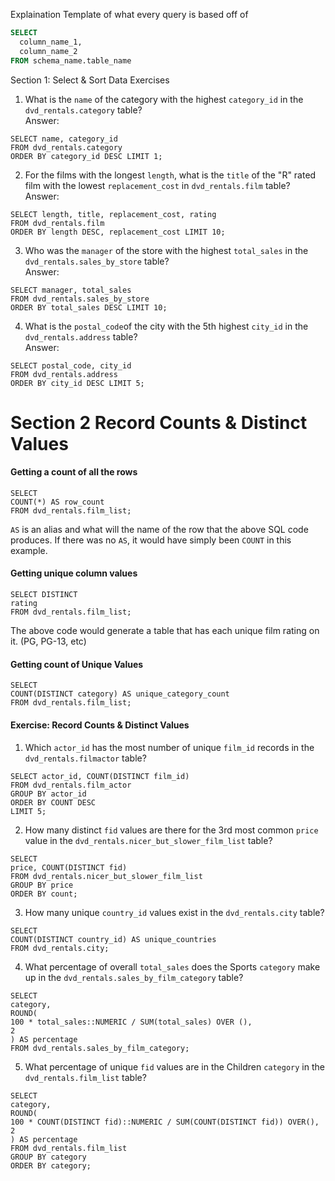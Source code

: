 Explaination Template of what every query is based off of

```sql
SELECT
  column_name_1,
  column_name_2
FROM schema_name.table_name
```

Section 1: Select & Sort Data
Exercises
1. What is the `name` of the category with the highest `category_id` in the `dvd_rentals.category` table? \
Answer:
```
SELECT name, category_id
FROM dvd_rentals.category
ORDER BY category_id DESC LIMIT 1;
```

2. For the films with the longest `length`, what is the `title` of the "R" rated film with the lowest `replacement_cost` in `dvd_rentals.film` table? \
Answer:
```
SELECT length, title, replacement_cost, rating
FROM dvd_rentals.film
ORDER BY length DESC, replacement_cost LIMIT 10;
```


3. Who was the `manager` of the store with the highest `total_sales` in the `dvd_rentals.sales_by_store` table? \
Answer:
```
SELECT manager, total_sales
FROM dvd_rentals.sales_by_store
ORDER BY total_sales DESC LIMIT 10;
```

4. What is the `postal_code`of the city with the 5th highest `city_id` in the `dvd_rentals.address` table? \
Answer:
```
SELECT postal_code, city_id
FROM dvd_rentals.address
ORDER BY city_id DESC LIMIT 5;
```



# Section 2 Record Counts & Distinct Values
#### Getting a count of all the rows
```
SELECT
COUNT(*) AS row_count
FROM dvd_rentals.film_list;
```
`AS` is an alias and what will the name of the row that the above SQL code produces. If there was no `AS`, it would have simply been `COUNT` in this example.


#### Getting unique column values
```
SELECT DISTINCT
rating
FROM dvd_rentals.film_list;
```
The above code would generate a table that has each unique film rating on it. (PG, PG-13, etc)

#### Getting count of Unique Values
```
SELECT
COUNT(DISTINCT category) AS unique_category_count
FROM dvd_rentals.film_list;
```

#### Exercise: Record Counts & Distinct Values
1. Which `actor_id` has the most number of unique `film_id` records in the `dvd_rentals.filmactor` table?
```
SELECT actor_id, COUNT(DISTINCT film_id)
FROM dvd_rentals.film_actor
GROUP BY actor_id
ORDER BY COUNT DESC
LIMIT 5;
```

2. How many distinct `fid` values are there for the 3rd most  common `price` value in the `dvd_rentals.nicer_but_slower_film_list` table?

```
SELECT
price, COUNT(DISTINCT fid)
FROM dvd_rentals.nicer_but_slower_film_list
GROUP BY price
ORDER BY count;
```


3. How many unique `country_id` values exist in the `dvd_rentals.city` table?
```
SELECT
COUNT(DISTINCT country_id) AS unique_countries
FROM dvd_rentals.city;
```

4. What percentage of overall `total_sales` does the Sports `category` make up in the `dvd_rentals.sales_by_film_category` table?

```
SELECT
category,
ROUND(
100 * total_sales::NUMERIC / SUM(total_sales) OVER (),
2
) AS percentage
FROM dvd_rentals.sales_by_film_category;
```


5. What percentage of unique `fid` values are in the Children `category` in the `dvd_rentals.film_list` table?
```
SELECT
category,
ROUND(
100 * COUNT(DISTINCT fid)::NUMERIC / SUM(COUNT(DISTINCT fid)) OVER(),
2
) AS percentage
FROM dvd_rentals.film_list
GROUP BY category
ORDER BY category;
```